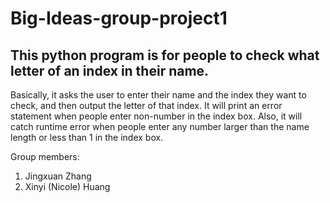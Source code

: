 # Big-Ideas-group-project1

## This python program is for people to check what letter of an index in their name. 

Basically, it asks the user to enter their name and the index they want to check, and then output the letter of that index. It will print an error statement when people enter non-number in the index box. Also, it will catch runtime error when people enter any number larger than the name length or less than 1 in the index box. 

Group members: 
1. Jingxuan Zhang 
2. Xinyi (Nicole) Huang
